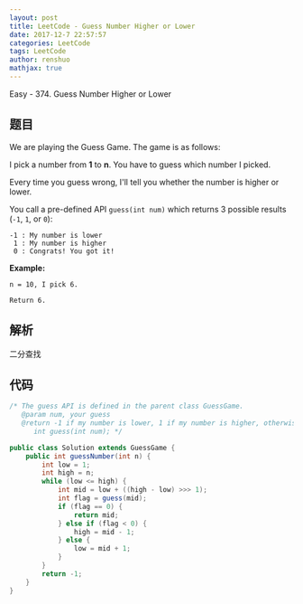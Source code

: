 ```yaml
---
layout: post
title: LeetCode - Guess Number Higher or Lower
date: 2017-12-7 22:57:57
categories: LeetCode
tags: LeetCode
author: renshuo
mathjax: true
---
```


Easy - 374. Guess Number Higher or Lower

<!--more-->

## 题目

We are playing the Guess Game. The game is as follows:

I pick a number from **1** to **n**. You have to guess which number I picked.

Every time you guess wrong, I'll tell you whether the number is higher or lower.

You call a pre-defined API `guess(int num)` which returns 3 possible results (`-1`, `1`, or `0`):

```
-1 : My number is lower
 1 : My number is higher
 0 : Congrats! You got it!

```

**Example:**

```
n = 10, I pick 6.

Return 6.
```

## 解析

二分查找

## 代码

``` java
/* The guess API is defined in the parent class GuessGame.
   @param num, your guess
   @return -1 if my number is lower, 1 if my number is higher, otherwise return 0
      int guess(int num); */

public class Solution extends GuessGame {
    public int guessNumber(int n) {
        int low = 1;
        int high = n;
        while (low <= high) {
            int mid = low + ((high - low) >>> 1);
            int flag = guess(mid);
            if (flag == 0) {
                return mid;
            } else if (flag < 0) {
                high = mid - 1;
            } else {
                low = mid + 1;
            }
        }
        return -1;
    }
}
```